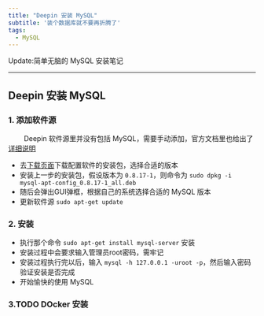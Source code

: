 ```yaml
---
title: "Deepin 安装 MySQL"
subtitle: '装个数据库就不要再折腾了'
tags:
  - MySQL
---
```


Update:简单无脑的 MySQL 安装笔记

---

## Deepin 安装 MySQL
### 1. 添加软件源
&emsp;&emsp; Deepin 软件源里并没有包括 MySQL，需要手动添加，官方文档里也给出了[详细说明](https://dev.mysql.com/doc/mysql-apt-repo-quick-guide/en/)
-  去[下载页面](https://dev.mysql.com/downloads/repo/apt/)下载配置软件的安装包，选择合适的版本
-  安装上一步的安装包，假设版本为 `0.8.17-1`，则命令为 `sudo dpkg -i mysql-apt-config_0.8.17-1_all.deb`
-  随后会弹出GUI弹框，根据自己的系统选择合适的 MySQL 版本
-  更新软件源 `sudo apt-get update`

### 2. 安装
-  执行那个命令 `sudo apt-get install mysql-server` 安装
-  安装过程中会要求输入管理员root密码，需牢记
-  安装过程执行完以后，输入 `mysql -h 127.0.0.1 -uroot -p`，然后输入密码验证安装是否完成
-  开始愉快的使用 MySQL

### 3.TODO DOcker 安装

